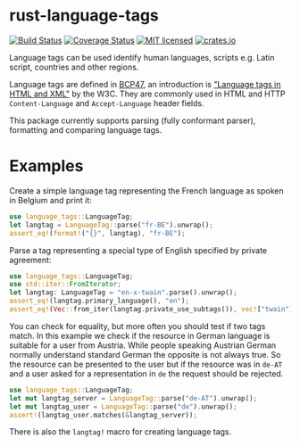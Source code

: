 # rust-language-tags
[![Build Status](https://travis-ci.org/pyfisch/rust-language-tags.svg?branch=master)](https://travis-ci.org/pyfisch/rust-language-tags)
[![Coverage Status](https://coveralls.io/repos/pyfisch/rust-language-tags/badge.svg)](https://coveralls.io/r/pyfisch/rust-language-tags)
[![MIT licensed](https://img.shields.io/badge/license-MIT-blue.svg)](./LICENSE)
[![crates.io](http://meritbadge.herokuapp.com/language-tags)](https://crates.io/crates/language-tags)

Language tags can be used identify human languages, scripts e.g. Latin script, countries and
other regions.

Language tags are defined in [BCP47](http://tools.ietf.org/html/bcp47), an introduction is
["Language tags in HTML and XML"](http://www.w3.org/International/articles/language-tags/) by
the W3C. They are commonly used in HTML and HTTP `Content-Language` and `Accept-Language`
header fields.

This package currently supports parsing (fully conformant parser), formatting and comparing
language tags.

# Examples
Create a simple language tag representing the French language as spoken
in Belgium and print it:

```rust
use language_tags::LanguageTag;
let langtag = LanguageTag::parse("fr-BE").unwrap();
assert_eq!(format!("{}", langtag), "fr-BE");
```

Parse a tag representing a special type of English specified by private agreement:

```rust
use language_tags::LanguageTag;
use std::iter::FromIterator;
let langtag: LanguageTag = "en-x-twain".parse().unwrap();
assert_eq!(langtag.primary_language(), "en");
assert_eq!(Vec::from_iter(langtag.private_use_subtags()), vec!["twain"]);
```

You can check for equality, but more often you should test if two tags match.
In this example we check if the resource in German language is suitable for
a user from Austria. While people speaking Austrian German normally understand
standard German the opposite is not always true. So the resource can be presented
to the user but if the resource was in `de-AT` and a user asked for a representation
in `de` the request should be rejected.

```rust
use language_tags::LanguageTag;
let mut langtag_server = LanguageTag::parse("de-AT").unwrap();
let mut langtag_user = LanguageTag::parse("de").unwrap();
assert!(langtag_user.matches(&langtag_server));
```

There is also the `langtag!` macro for creating language tags.
